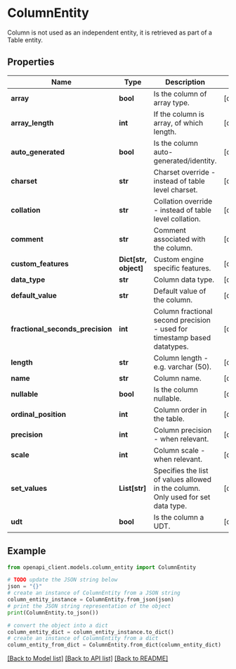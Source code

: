 # ColumnEntity

Column is not used as an independent entity, it is retrieved as part of a Table entity.

## Properties

Name | Type | Description | Notes
------------ | ------------- | ------------- | -------------
**array** | **bool** | Is the column of array type. | [optional] 
**array_length** | **int** | If the column is array, of which length. | [optional] 
**auto_generated** | **bool** | Is the column auto-generated/identity. | [optional] 
**charset** | **str** | Charset override - instead of table level charset. | [optional] 
**collation** | **str** | Collation override - instead of table level collation. | [optional] 
**comment** | **str** | Comment associated with the column. | [optional] 
**custom_features** | **Dict[str, object]** | Custom engine specific features. | [optional] 
**data_type** | **str** | Column data type. | [optional] 
**default_value** | **str** | Default value of the column. | [optional] 
**fractional_seconds_precision** | **int** | Column fractional second precision - used for timestamp based datatypes. | [optional] 
**length** | **str** | Column length - e.g. varchar (50). | [optional] 
**name** | **str** | Column name. | [optional] 
**nullable** | **bool** | Is the column nullable. | [optional] 
**ordinal_position** | **int** | Column order in the table. | [optional] 
**precision** | **int** | Column precision - when relevant. | [optional] 
**scale** | **int** | Column scale - when relevant. | [optional] 
**set_values** | **List[str]** | Specifies the list of values allowed in the column. Only used for set data type. | [optional] 
**udt** | **bool** | Is the column a UDT. | [optional] 

## Example

```python
from openapi_client.models.column_entity import ColumnEntity

# TODO update the JSON string below
json = "{}"
# create an instance of ColumnEntity from a JSON string
column_entity_instance = ColumnEntity.from_json(json)
# print the JSON string representation of the object
print(ColumnEntity.to_json())

# convert the object into a dict
column_entity_dict = column_entity_instance.to_dict()
# create an instance of ColumnEntity from a dict
column_entity_from_dict = ColumnEntity.from_dict(column_entity_dict)
```
[[Back to Model list]](../README.md#documentation-for-models) [[Back to API list]](../README.md#documentation-for-api-endpoints) [[Back to README]](../README.md)


